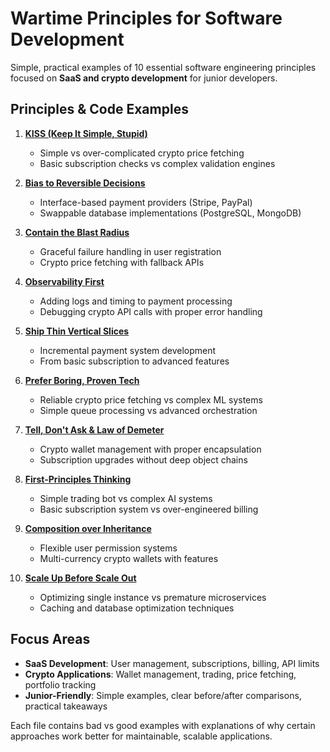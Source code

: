 # Wartime Principles for Software Development

Simple, practical examples of 10 essential software engineering principles focused on **SaaS and crypto development** for junior developers.

## Principles & Code Examples

1. **[KISS (Keep It Simple, Stupid)](./01-kiss.ts)**

   - Simple vs over-complicated crypto price fetching
   - Basic subscription checks vs complex validation engines

2. **[Bias to Reversible Decisions](./02-reversible-decisions.ts)**

   - Interface-based payment providers (Stripe, PayPal)
   - Swappable database implementations (PostgreSQL, MongoDB)

3. **[Contain the Blast Radius](./03-contain-blast-radius.ts)**

   - Graceful failure handling in user registration
   - Crypto price fetching with fallback APIs

4. **[Observability First](./04-observability-first.ts)**

   - Adding logs and timing to payment processing
   - Debugging crypto API calls with proper error handling

5. **[Ship Thin Vertical Slices](./05-thin-vertical-slices.ts)**

   - Incremental payment system development
   - From basic subscription to advanced features

6. **[Prefer Boring, Proven Tech](./06-boring-proven-tech.ts)**

   - Reliable crypto price fetching vs complex ML systems
   - Simple queue processing vs advanced orchestration

7. **[Tell, Don't Ask & Law of Demeter](./07-tell-dont-ask.ts)**

   - Crypto wallet management with proper encapsulation
   - Subscription upgrades without deep object chains

8. **[First-Principles Thinking](./08-first-principles.ts)**

   - Simple trading bot vs complex AI systems
   - Basic subscription system vs over-engineered billing

9. **[Composition over Inheritance](./09-composition-over-inheritance.ts)**

   - Flexible user permission systems
   - Multi-currency crypto wallets with features

10. **[Scale Up Before Scale Out](./10-scale-up-before-scale-out.ts)**
    - Optimizing single instance vs premature microservices
    - Caching and database optimization techniques

## Focus Areas

- **SaaS Development**: User management, subscriptions, billing, API limits
- **Crypto Applications**: Wallet management, trading, price fetching, portfolio tracking
- **Junior-Friendly**: Simple examples, clear before/after comparisons, practical takeaways

Each file contains bad vs good examples with explanations of why certain approaches work better for maintainable, scalable applications.
